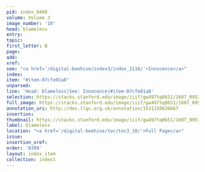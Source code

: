 ```yaml
---
pid: index_0400
volume: Volume 3
image_number: '10'
head: blameless
entry:
topic:
first_letter: B
page:
add:
xref:
see: "<a href='/digital-beehive/index3/index_2116/'>Innocence</a>"
index:
item: "#item-07cfe01a8"
unparsed:
line: 'Head: blameless|See: Innocence|#item-07cfe01a8'
selection: https://stacks.stanford.edu/image/iiif/gw497tq8651/1607_0953/1098,1852,543,99/full/0/default.jpg
full_image: https://stacks.stanford.edu/image/iiif/gw497tq8651/1607_0953/full/full/0/default.jpg
annotation_uri: http://dev.llgc.org.uk/annotation/1531150636667
insertion:
thumbnail: https://stacks.stanford.edu/image/iiif/gw497tq8651/1607_0953/1098,1852,543,99/150,/0/default.jpg
label: blameless
location: "<a href='/digital-beehive/toc/toc3_10/'>Full Page</a>"
issue:
insertion_xref:
order: '0399'
layout: index_item
collection: index1
---
```

